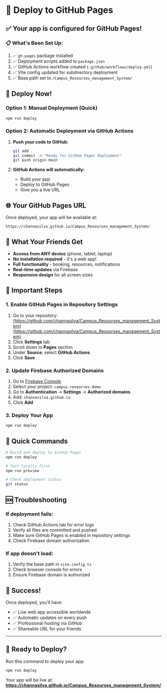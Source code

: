 # 🚀 Deploy to GitHub Pages

## ✅ Your app is configured for GitHub Pages!

### 📋 What's Been Set Up:
1. ✅ `gh-pages` package installed
2. ✅ Deployment scripts added to `package.json`
3. ✅ GitHub Actions workflow created (`.github/workflows/deploy.yml`)
4. ✅ Vite config updated for subdirectory deployment
5. ✅ Base path set to `/Campus_Resourses_management_System/`

## 🚀 Deploy Now!

### Option 1: Manual Deployment (Quick)
```bash
npm run deploy
```

### Option 2: Automatic Deployment via GitHub Actions
1. **Push your code to GitHub:**
   ```bash
   git add .
   git commit -m "Ready for GitHub Pages deployment"
   git push origin main
   ```

2. **GitHub Actions will automatically:**
   - Build your app
   - Deploy to GitHub Pages
   - Give you a live URL

## 🌐 Your GitHub Pages URL

Once deployed, your app will be available at:
```
https://channasilva.github.io/Campus_Resourses_management_System/
```

## 📱 What Your Friends Get

- **Access from ANY device** (phone, tablet, laptop)
- **No installation required** - it's a web app!
- **Full functionality** - booking, resources, notifications
- **Real-time updates** via Firebase
- **Responsive design** for all screen sizes

## 🔧 Important Steps

### 1. Enable GitHub Pages in Repository Settings
1. Go to your repository: [https://github.com/channasilva/Campus_Resourses_management_System](https://github.com/channasilva/Campus_Resourses_management_System)
2. Click **Settings** tab
3. Scroll down to **Pages** section
4. Under **Source**, select **GitHub Actions**
5. Click **Save**

### 2. Update Firebase Authorized Domains
1. Go to [Firebase Console](https://console.firebase.google.com)
2. Select your project: `campus-resources-demo`
3. Go to **Authentication** → **Settings** → **Authorized domains**
4. Add: `channasilva.github.io`
5. Click **Add**

### 3. Deploy Your App
```bash
npm run deploy
```

## 🎯 Quick Commands

```bash
# Build and deploy to GitHub Pages
npm run deploy

# Test locally first
npm run preview

# Check deployment status
git status
```

## 🆘 Troubleshooting

### If deployment fails:
1. Check GitHub Actions tab for error logs
2. Verify all files are committed and pushed
3. Make sure GitHub Pages is enabled in repository settings
4. Check Firebase domain authorization

### If app doesn't load:
1. Verify the base path in `vite.config.ts`
2. Check browser console for errors
3. Ensure Firebase domain is authorized

## 🎉 Success!

Once deployed, you'll have:
- ✅ Live web app accessible worldwide
- ✅ Automatic updates on every push
- ✅ Professional hosting via GitHub
- ✅ Shareable URL for your friends

---

## 🚀 Ready to Deploy?

Run this command to deploy your app:
```bash
npm run deploy
```

Your app will be live at: **https://channasilva.github.io/Campus_Resourses_management_System/** 